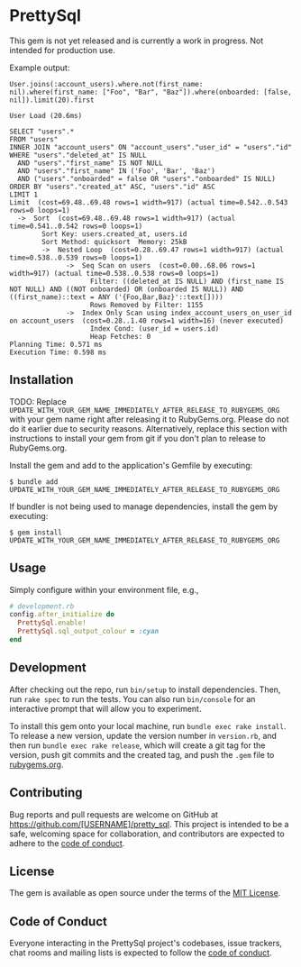 # PrettySql

This gem is not yet released and is currently a work in progress. Not intended for production use.

Example output:

```
User.joins(:account_users).where.not(first_name: nil).where(first_name: ["Foo", "Bar", "Baz"]).where(onboarded: [false, nil]).limit(20).first

User Load (20.6ms)

SELECT "users".*
FROM "users"
INNER JOIN "account_users" ON "account_users"."user_id" = "users"."id"
WHERE "users"."deleted_at" IS NULL
  AND "users"."first_name" IS NOT NULL
  AND "users"."first_name" IN ('Foo', 'Bar', 'Baz')
  AND ("users"."onboarded" = false OR "users"."onboarded" IS NULL)
ORDER BY "users"."created_at" ASC, "users"."id" ASC
LIMIT 1
Limit  (cost=69.48..69.48 rows=1 width=917) (actual time=0.542..0.543 rows=0 loops=1)
  ->  Sort  (cost=69.48..69.48 rows=1 width=917) (actual time=0.541..0.542 rows=0 loops=1)
        Sort Key: users.created_at, users.id
        Sort Method: quicksort  Memory: 25kB
        ->  Nested Loop  (cost=0.28..69.47 rows=1 width=917) (actual time=0.538..0.539 rows=0 loops=1)
              ->  Seq Scan on users  (cost=0.00..68.06 rows=1 width=917) (actual time=0.538..0.538 rows=0 loops=1)
                    Filter: ((deleted_at IS NULL) AND (first_name IS NOT NULL) AND ((NOT onboarded) OR (onboarded IS NULL)) AND ((first_name)::text = ANY ('{Foo,Bar,Baz}'::text[])))
                    Rows Removed by Filter: 1155
              ->  Index Only Scan using index_account_users_on_user_id on account_users  (cost=0.28..1.40 rows=1 width=16) (never executed)
                    Index Cond: (user_id = users.id)
                    Heap Fetches: 0
Planning Time: 0.571 ms
Execution Time: 0.598 ms
```

## Installation

TODO: Replace `UPDATE_WITH_YOUR_GEM_NAME_IMMEDIATELY_AFTER_RELEASE_TO_RUBYGEMS_ORG` with your gem name right after releasing it to RubyGems.org. Please do not do it earlier due to security reasons. Alternatively, replace this section with instructions to install your gem from git if you don't plan to release to RubyGems.org.

Install the gem and add to the application's Gemfile by executing:

    $ bundle add UPDATE_WITH_YOUR_GEM_NAME_IMMEDIATELY_AFTER_RELEASE_TO_RUBYGEMS_ORG

If bundler is not being used to manage dependencies, install the gem by executing:

    $ gem install UPDATE_WITH_YOUR_GEM_NAME_IMMEDIATELY_AFTER_RELEASE_TO_RUBYGEMS_ORG

## Usage

Simply configure within your environment file, e.g.,

```ruby
# development.rb
config.after_initialize do
  PrettySql.enable!
  PrettySql.sql_output_colour = :cyan
end
```

## Development

After checking out the repo, run `bin/setup` to install dependencies. Then, run `rake spec` to run the tests. You can also run `bin/console` for an interactive prompt that will allow you to experiment.

To install this gem onto your local machine, run `bundle exec rake install`. To release a new version, update the version number in `version.rb`, and then run `bundle exec rake release`, which will create a git tag for the version, push git commits and the created tag, and push the `.gem` file to [rubygems.org](https://rubygems.org).

## Contributing

Bug reports and pull requests are welcome on GitHub at https://github.com/[USERNAME]/pretty_sql. This project is intended to be a safe, welcoming space for collaboration, and contributors are expected to adhere to the [code of conduct](https://github.com/[USERNAME]/pretty_sql/blob/main/CODE_OF_CONDUCT.md).

## License

The gem is available as open source under the terms of the [MIT License](https://opensource.org/licenses/MIT).

## Code of Conduct

Everyone interacting in the PrettySql project's codebases, issue trackers, chat rooms and mailing lists is expected to follow the [code of conduct](https://github.com/[USERNAME]/pretty_sql/blob/main/CODE_OF_CONDUCT.md).
